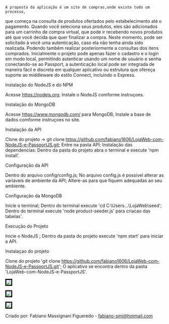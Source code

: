 	A proposta da aplicação é um site de compras,onde existe todo um processo, 
que começa na consulta de produtos ofertados pelo estabelecimento até o 
pagamento. Quando você seleciona seus produtos, eles são adicionados 
para um carrinho de compra virtual, que pode ir recebendo novos produtos 
até que você decida que quer finalizar a compra. Neste momento, pode ser
solicitado à você uma autenticação, caso ela não tenha ainda sido realizada.
Podendo também realizar posteriormente a consultas dos itens comprados.
Inicialmente o projeto pode apenas fazer o cadastro e o login em modo local,
permitindo autenticar usando um nome de usuário e senha conectando-se ao Passport, a 
autenticação local pode ser integrada de maneira fácil e discreta em qualquer 
aplicativo ou estrutura que ofereça suporte ao middleware do estilo
Connect, incluindo o Express.



Instalação do NodeJS e do NPM

Acesse https://nodejs.org;
Instale o NodeJS comforme instruçoes.


Instalação do MongoDB

Acesse https://www.mongodb.com/ para MongoDB,
Instale a base de dados comforme instruçoes no site.


Instalação da API

Clone do projeto -> git clone https://github.com/fabiano1606/LojaWeb-com-NodeJS-e-PassportJS.git;
Entre na pasta API;
Instalação das dependencias: Dentro da pasta do projeto abra o terminal e execute 'npm install'.


Configuração da API

Dentro do arquivo config/config.js;
No arquivo config.js é possivel alterar as variaveis de ambiente da API;
Altere-as para que fiquem adequadas ao seu ambiente.
 

Configuração da MongoDB

Inicie o  terminal;
Dentro do terminal execute 'cd C:\Users\...\LojaWeb\seed\';
Dentro do terminal execute 'node product-seeder.js' para criacao das tabelas'.


Execução do Projeto

Inicie o NodeJS ;
Dentro da pasta do projeto execute 'npm start' para iniciar a API.
  

Instalaçao do projeto

Clone do projeto 'git clone https://github.com/fabiano1606/LojaWeb-com-NodeJS-e-PassportJS.git';
O aplicativo se encontra dentro da pasta 'LojaWeb-com-NodeJS-e-PassportJS'.
 
 
<img style="border:3px solid black;" src='https://github.com/fabiano1606/LojaWeb-com-NodeJS-e-PassportJS/blob/master/Preview/Preview-Loja.png'></img>
														      
<img style="border:3px solid black;" src='https://github.com/fabiano1606/LojaWeb-com-NodeJS-e-PassportJS/blob/master/Preview/Preview-Carrinho.png' ></img>

<img style="border:3px solid black;" src='https://github.com/fabiano1606/LojaWeb-com-NodeJS-e-PassportJS/blob/master/Preview/Preview-SignIn.png'></img>


Criado por: Fabiano Massignani Figueredo - fabiano-smi@hotmail.com
